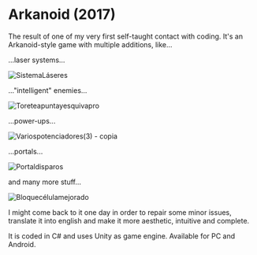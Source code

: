 # Arkanoid (2017)
The result of one of my very first self-taught contact with coding. It's an Arkanoid-style game with multiple additions, like...

...laser systems...

![SistemaLáseres](https://user-images.githubusercontent.com/40747197/59887256-8f5dcc80-93ba-11e9-8b70-a248d17d3e3d.gif)

..."intelligent" enemies...

![Toreteapuntayesquivapro](https://user-images.githubusercontent.com/40747197/59887226-69382c80-93ba-11e9-9b87-e462d25d7907.gif)

...power-ups...

![Variospotenciadores(3) - copia](https://user-images.githubusercontent.com/40747197/59887268-9dabe880-93ba-11e9-9e83-b438c9f3cc1d.gif)

...portals...

![Portaldisparos](https://user-images.githubusercontent.com/40747197/59887211-545b9900-93ba-11e9-8c8d-b5eebb82e47a.gif)

and many more stuff...

![Bloquecélulamejorado](https://user-images.githubusercontent.com/40747197/59887408-1f9c1180-93bb-11e9-9a6e-6afee545ccfb.gif)

I might come back to it one day in order to repair some minor issues, translate it into english and make it more aesthetic, intuitive and complete.

It is coded in C# and uses Unity as game engine. Available for PC and Android.